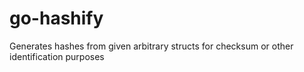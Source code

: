# go-hashify
Generates hashes from given arbitrary structs for checksum or other identification purposes
